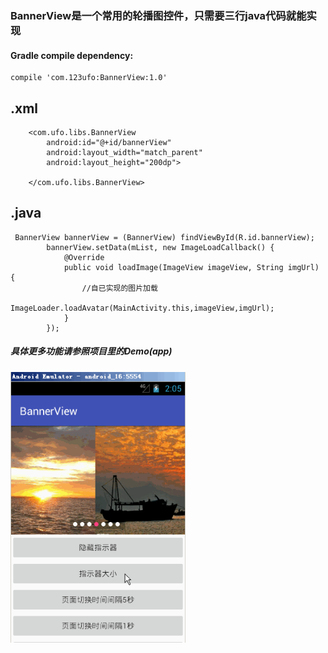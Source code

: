 ### BannerView是一个常用的轮播图控件，只需要三行java代码就能实现

#### Gradle compile dependency:
    compile 'com.123ufo:BannerView:1.0'

## .xml

        <com.ufo.libs.BannerView
            android:id="@+id/bannerView"
            android:layout_width="match_parent"
            android:layout_height="200dp">

        </com.ufo.libs.BannerView>


## .java


     BannerView bannerView = (BannerView) findViewById(R.id.bannerView);
            bannerView.setData(mList, new ImageLoadCallback() {
                @Override
                public void loadImage(ImageView imageView, String imgUrl) {
                    //自已实现的图片加载
                    ImageLoader.loadAvatar(MainActivity.this,imageView,imgUrl);
                }
            });


##### 具体更多功能请参照项目里的Demo(app)

<img src="https://github.com/123ufo/BannerView/blob/master/screenshot/2.gif?raw=true" width="280"/>


